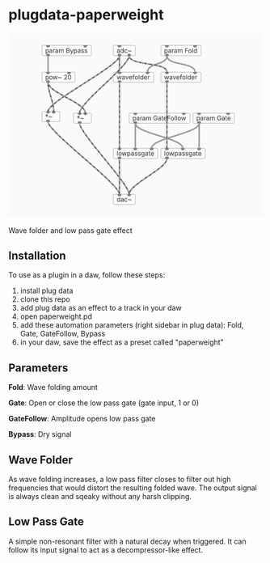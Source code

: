 # plugdata-paperweight

![screenshot in plug data](screenshot.png)

Wave folder and low pass gate effect


## Installation

To use as a plugin in a daw, follow these steps:

1. install plug data
2. clone this repo
3. add plug data as an effect to a track in your daw
4. open paperweight.pd
5. add these automation parameters (right sidebar in plug data): Fold, Gate, GateFollow, Bypass
6. in your daw, save the effect as a preset called "paperweight"


## Parameters

**Fold**: Wave folding amount

**Gate**: Open or close the low pass gate (gate input, 1 or 0)

**GateFollow**: Amplitude opens low pass gate

**Bypass**: Dry signal

## Wave Folder

As wave folding increases, a low pass filter closes to filter out high frequencies that would distort the resulting folded wave.
The output signal is always clean and sqeaky without any harsh clipping.


## Low Pass Gate

A simple non-resonant filter with a natural decay when triggered. It can follow its input signal to act as a decompressor-like effect.